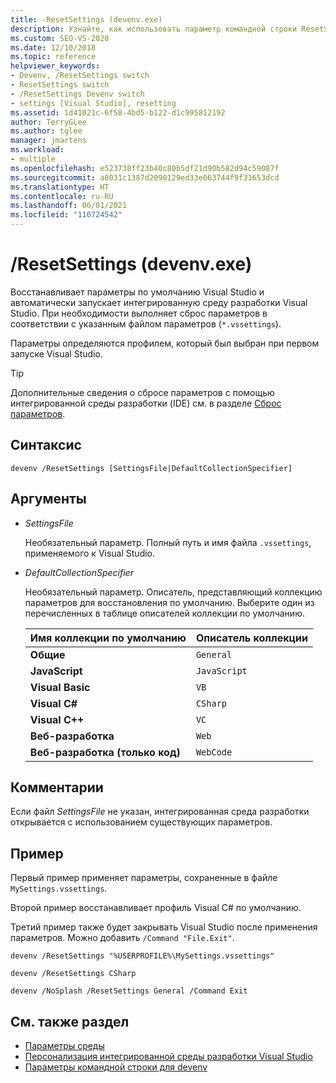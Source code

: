 ```yaml
---
title: -ResetSettings (devenv.exe)
description: Узнайте, как использовать параметр командной строки ResetSettings devenv для восстановления параметров Visual Studio по умолчанию и автоматического запуска интегрированной среды разработки Visual Studio.
ms.custom: SEO-VS-2020
ms.date: 12/10/2018
ms.topic: reference
helpviewer_keywords:
- Devenv, /ResetSettings switch
- ResetSettings switch
- /ResetSettings Devenv switch
- settings [Visual Studio], resetting
ms.assetid: 1d41021c-6f58-4bd5-b122-d1c995812192
author: TerryGLee
ms.author: tglee
manager: jmartens
ms.workload:
- multiple
ms.openlocfilehash: e523738ff23b40c80b5df21d90b582d94c59087f
ms.sourcegitcommit: a8031c1387d2090129ed33e063744f9f31653dcd
ms.translationtype: HT
ms.contentlocale: ru-RU
ms.lasthandoff: 06/01/2021
ms.locfileid: "110724542"
---
```

# <a name="resetsettings-devenvexe"></a>/ResetSettings (devenv.exe)

Восстанавливает параметры по умолчанию Visual Studio и автоматически запускает интегрированную среду разработки Visual Studio. При необходимости выполняет сброс параметров в соответствии с указанным файлом параметров (`*.vssettings`).

Параметры определяются профилем, который был выбран при первом запуске Visual Studio.

> [!TIP]
> Дополнительные сведения о сбросе параметров с помощью интегрированной среды разработки (IDE) см. в разделе [Сброс параметров](../environment-settings.md#reset-settings).

## <a name="syntax"></a>Синтаксис

```shell
devenv /ResetSettings [SettingsFile|DefaultCollectionSpecifier]
```

## <a name="arguments"></a>Аргументы

- *SettingsFile*

  Необязательный параметр. Полный путь и имя файла `.vssettings`, применяемого к Visual Studio.

- *DefaultCollectionSpecifier*

  Необязательный параметр. Описатель, представляющий коллекцию параметров для восстановления по умолчанию. Выберите один из перечисленных в таблице описателей коллекции по умолчанию.

  | Имя коллекции по умолчанию | Описатель коллекции |
  | --- | --- |
  | **Общие** | `General` |
  | **JavaScript** | `JavaScript` |
  | **Visual Basic** | `VB` |
  | **Visual C#** | `CSharp` |
  | **Visual C++** | `VC` |
  | **Веб-разработка** | `Web` |
  | **Веб-разработка (только код)** | `WebCode` |

## <a name="remarks"></a>Комментарии

Если файл *SettingsFile* не указан, интегрированная среда разработки открывается с использованием существующих параметров. 


## <a name="example"></a>Пример

Первый пример применяет параметры, сохраненные в файле `MySettings.vssettings`.

Второй пример восстанавливает профиль Visual C# по умолчанию.

Третий пример также будет закрывать Visual Studio после применения параметров. Можно добавить `/Command "File.Exit"`.

```shell
devenv /ResetSettings "%USERPROFILE%\MySettings.vssettings"

devenv /ResetSettings CSharp

devenv /NoSplash /ResetSettings General /Command Exit 
```

## <a name="see-also"></a>См. также раздел

- [Параметры среды](../environment-settings.md)
- [Персонализация интегрированной среды разработки Visual Studio](../../ide/personalizing-the-visual-studio-ide.md)
- [Параметры командной строки для devenv](../../ide/reference/devenv-command-line-switches.md)
